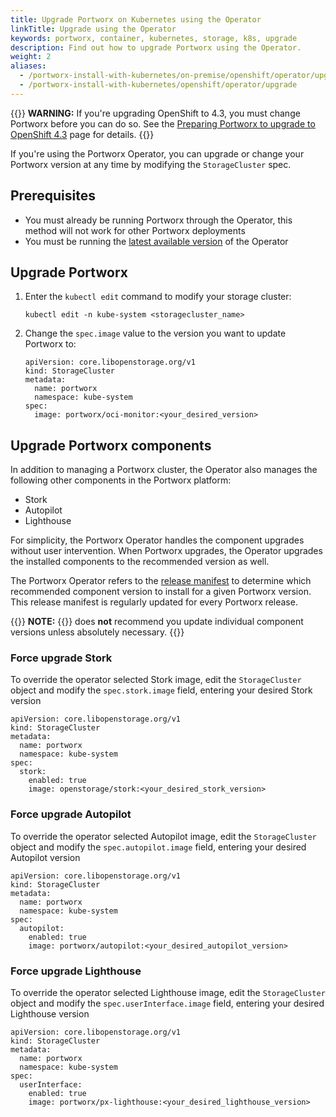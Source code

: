 ```yaml
---
title: Upgrade Portworx on Kubernetes using the Operator
linkTitle: Upgrade using the Operator
keywords: portworx, container, kubernetes, storage, k8s, upgrade
description: Find out how to upgrade Portworx using the Operator.
weight: 2
aliases:
  - /portworx-install-with-kubernetes/on-premise/openshift/operator/upgrade/
  - /portworx-install-with-kubernetes/openshift/operator/upgrade
---
```


{{<info>}}
**WARNING:** If you're upgrading OpenShift to 4.3, you must change Portworx before you can do so. See the [Preparing Portworx to upgrade to OpenShift 4.3](/portworx-install-with-kubernetes/openshift/operator/openshift-upgrade) page for details.
{{</info>}}

If you're using the Portworx Operator, you can upgrade or change your Portworx version at any time by modifying the `StorageCluster` spec.

## Prerequisites

* You must already be running Portworx through the Operator, this method will not work for other Portworx deployments
* You must be running the [latest available version](https://github.com/libopenstorage/operator/releases) of the Operator

## Upgrade Portworx

1. Enter the `kubectl edit` command to modify your storage cluster:

      ```text
      kubectl edit -n kube-system <storagecluster_name>
      ```

2. Change the `spec.image` value to the version you want to update Portworx to:

      ```text
      apiVersion: core.libopenstorage.org/v1
      kind: StorageCluster
      metadata:
        name: portworx
        namespace: kube-system
      spec:
        image: portworx/oci-monitor:<your_desired_version>
      ```

## Upgrade Portworx components

In addition to managing a Portworx cluster, the Operator also manages the following other components in the Portworx platform:

- Stork
- Autopilot
- Lighthouse

For simplicity, the Portworx Operator handles the component upgrades without user intervention. When Portworx upgrades, the Operator upgrades the installed components to the recommended version as well.

The Portworx Operator refers to the [release manifest](https://install.portworx.com/version) to determine which recommended component version to install for a given Portworx version. This release manifest is regularly updated for
every Portworx release.

{{<info>}}
**NOTE:** {{<companyName>}} does __not__ recommend you update individual component versions unless absolutely necessary.
{{</info>}}

### Force upgrade Stork

To override the operator selected Stork image, edit the `StorageCluster` object and
modify the `spec.stork.image` field, entering your desired Stork version

```text
apiVersion: core.libopenstorage.org/v1
kind: StorageCluster
metadata:
  name: portworx
  namespace: kube-system
spec:
  stork:
    enabled: true
    image: openstorage/stork:<your_desired_stork_version>
```

### Force upgrade Autopilot

To override the operator selected Autopilot image, edit the `StorageCluster` object and
modify the `spec.autopilot.image` field, entering your desired Autopilot version

```text
apiVersion: core.libopenstorage.org/v1
kind: StorageCluster
metadata:
  name: portworx
  namespace: kube-system
spec:
  autopilot:
    enabled: true
    image: portworx/autopilot:<your_desired_autopilot_version>
```

### Force upgrade Lighthouse

To override the operator selected Lighthouse image, edit the `StorageCluster` object and
modify the `spec.userInterface.image` field, entering your desired Lighthouse version

```text
apiVersion: core.libopenstorage.org/v1
kind: StorageCluster
metadata:
  name: portworx
  namespace: kube-system
spec:
  userInterface:
    enabled: true
    image: portworx/px-lighthouse:<your_desired_lighthouse_version>
```
